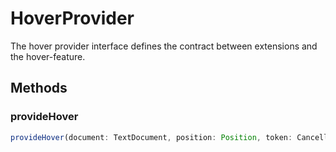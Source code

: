 # HoverProvider

The hover provider interface defines the contract between extensions and the hover-feature.

## Methods

### provideHover

```typescript
provideHover(document: TextDocument, position: Position, token: CancellationToken): ProviderResult<Hover>
```

[Hover]: Hover.md
[ProviderResult]: ProviderResultT.md
[Position]: Position.md
[TextDocument]: TextDocument.md
[CancellationToken]: CancellationToken.md
